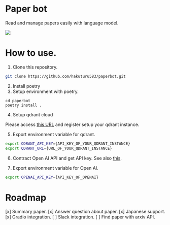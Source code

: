 # Paper bot

Read and manage papers easily with language model.

[![](https://img.youtube.com/vi/4N1_B57tRiI/0.jpg)](https://www.youtube.com/watch?v=4N1_B57tRiI)

# How to use.
1. Clone this repository.

```bash
git clone https://github.com/hakuturu583/paperbot.git
```

2. Install poetry
3. Setup environment with poetry.

```
cd paperbot
poetry install .
```
4. Setup qdrant cloud

Please access [this URL](https://qdrant.tech/) and register setup your qdrant instance.

5. Export environment variable for qdrant.

```bash
export QDRANT_API_KEY={API_KEY_OF_YOUR_QDRANT_INSTANCE}
export QDRANT_URI={URL_OF_YOUR_QDRANT_INSTANCE}
```

6. Contract Open AI API and get API key.
See also [this](https://book.st-hakky.com/docs/open-ai-create-api-key/).

7. Export environment variable for Open AI.

```bash
export OPENAI_API_KEY={API_KEY_OF_OPENAI}
```

# Roadmap
[x] Summary paper.
[x] Answer question about paper.
[x] Japanese support.
[x] Gradio integration.
[ ] Slack integration. 
[ ] Find paper with arxiv API.
